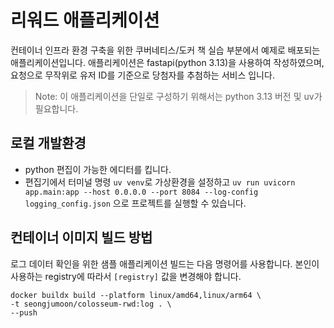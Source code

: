 # 리워드 애플리케이션

컨테이너 인프라 환경 구축을 위한 쿠버네티스/도커 책 실습 부분에서 예제로 배포되는 애플리케이션입니다. 애플리케이션은 fastapi(python 3.13)을 사용하여 작성하였으며, 요청으로 무작위로 유저 ID를 기준으로 당첨자를 추첨하는 서비스 입니다.
> Note: 이 애플리케이션을 단일로 구성하기 위해서는 python 3.13 버전 및 uv가 필요합니다.

## 로컬 개발환경
- python 편집이 가능한 에디터를 킵니다.
- 편집기에서 터미널 명령 `uv venv`로 가상환경을 설정하고 `uv run uvicorn app.main:app --host 0.0.0.0 --port 8084 --log-config logging_config.json` 으로 프로젝트를 실행할 수 있습니다.

## 컨테이너 이미지 빌드 방법
로그 데이터 확인을 위한 샘플 애플리케이션 빌드는 다음 명령어를 사용합니다.
본인이 사용하는 registry에 따라서 `[registry]` 값을 변경해야 합니다.
```shell
docker buildx build --platform linux/amd64,linux/arm64 \
-t seongjumoon/colosseum-rwd:log . \
--push
```